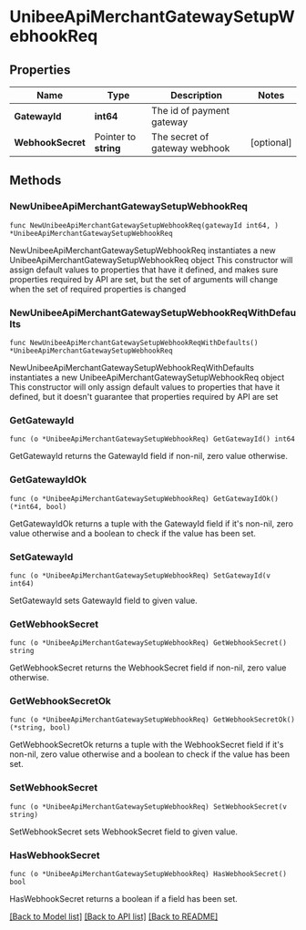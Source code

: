 # UnibeeApiMerchantGatewaySetupWebhookReq

## Properties

Name | Type | Description | Notes
------------ | ------------- | ------------- | -------------
**GatewayId** | **int64** | The id of payment gateway | 
**WebhookSecret** | Pointer to **string** | The secret of gateway webhook | [optional] 

## Methods

### NewUnibeeApiMerchantGatewaySetupWebhookReq

`func NewUnibeeApiMerchantGatewaySetupWebhookReq(gatewayId int64, ) *UnibeeApiMerchantGatewaySetupWebhookReq`

NewUnibeeApiMerchantGatewaySetupWebhookReq instantiates a new UnibeeApiMerchantGatewaySetupWebhookReq object
This constructor will assign default values to properties that have it defined,
and makes sure properties required by API are set, but the set of arguments
will change when the set of required properties is changed

### NewUnibeeApiMerchantGatewaySetupWebhookReqWithDefaults

`func NewUnibeeApiMerchantGatewaySetupWebhookReqWithDefaults() *UnibeeApiMerchantGatewaySetupWebhookReq`

NewUnibeeApiMerchantGatewaySetupWebhookReqWithDefaults instantiates a new UnibeeApiMerchantGatewaySetupWebhookReq object
This constructor will only assign default values to properties that have it defined,
but it doesn't guarantee that properties required by API are set

### GetGatewayId

`func (o *UnibeeApiMerchantGatewaySetupWebhookReq) GetGatewayId() int64`

GetGatewayId returns the GatewayId field if non-nil, zero value otherwise.

### GetGatewayIdOk

`func (o *UnibeeApiMerchantGatewaySetupWebhookReq) GetGatewayIdOk() (*int64, bool)`

GetGatewayIdOk returns a tuple with the GatewayId field if it's non-nil, zero value otherwise
and a boolean to check if the value has been set.

### SetGatewayId

`func (o *UnibeeApiMerchantGatewaySetupWebhookReq) SetGatewayId(v int64)`

SetGatewayId sets GatewayId field to given value.


### GetWebhookSecret

`func (o *UnibeeApiMerchantGatewaySetupWebhookReq) GetWebhookSecret() string`

GetWebhookSecret returns the WebhookSecret field if non-nil, zero value otherwise.

### GetWebhookSecretOk

`func (o *UnibeeApiMerchantGatewaySetupWebhookReq) GetWebhookSecretOk() (*string, bool)`

GetWebhookSecretOk returns a tuple with the WebhookSecret field if it's non-nil, zero value otherwise
and a boolean to check if the value has been set.

### SetWebhookSecret

`func (o *UnibeeApiMerchantGatewaySetupWebhookReq) SetWebhookSecret(v string)`

SetWebhookSecret sets WebhookSecret field to given value.

### HasWebhookSecret

`func (o *UnibeeApiMerchantGatewaySetupWebhookReq) HasWebhookSecret() bool`

HasWebhookSecret returns a boolean if a field has been set.


[[Back to Model list]](../README.md#documentation-for-models) [[Back to API list]](../README.md#documentation-for-api-endpoints) [[Back to README]](../README.md)


